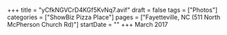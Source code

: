 +++
title = "yCfkNGVCrD4KGf5KvNq7.avif"
draft = false
tags = ["Photos"]
categories = ["ShowBiz Pizza Place"]
pages = ["Fayetteville, NC (511 North McPherson Church Rd)"]
startDate = ""
+++
March 2017
